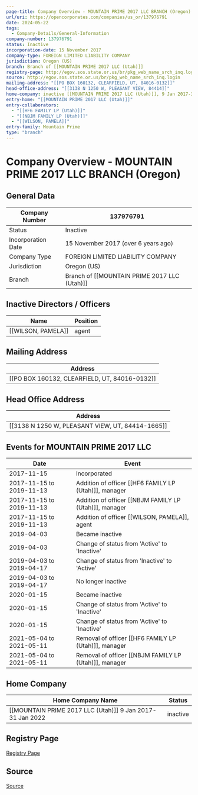 ```yaml
---
page-title: Company Overview - MOUNTAIN PRIME 2017 LLC BRANCH (Oregon)
url/uri: https://opencorporates.com/companies/us_or/137976791
date: 2024-05-22
tags:
  - Company-Details/General-Information
company-number: 137976791
status: Inactive
incorporation-date: 15 November 2017
company-type: FOREIGN LIMITED LIABILITY COMPANY
jurisdiction: Oregon (US)
branch: Branch of [[MOUNTAIN PRIME 2017 LLC (Utah)]]
registry-page: http://egov.sos.state.or.us/br/pkg_web_name_srch_inq.login
source: http://egov.sos.state.or.us/br/pkg_web_name_srch_inq.login
mailing-address: "[[PO BOX 160132, CLEARFIELD, UT, 84016-0132]]"
head-office-address: "[[3138 N 1250 W, PLEASANT VIEW, 84414]]"
home-company: inactive [[MOUNTAIN PRIME 2017 LLC (Utah)]], 9 Jan 2017-31 Jan 2022)
entry-home: "[[MOUNTAIN PRIME 2017 LLC (Utah)]]"
entry-collaborators:
  - "[[HF6 FAMILY LP (Utah)]]"
  - "[[NBJM FAMILY LP (Utah)]]"
  - "[[WILSON, PAMELA]]"
entry-family: Mountain Prime
type: "branch"
---
```


# Company Overview - MOUNTAIN PRIME 2017 LLC BRANCH (Oregon)

## General Data

| Company Number        | 137976791                                   |
|-----------------------|---------------------------------------------|
| Status                | Inactive                                    |
| Incorporation Date    | 15 November 2017 (over 6 years ago)         |
| Company Type          | FOREIGN LIMITED LIABILITY COMPANY           |
| Jurisdiction          | Oregon (US)                                 |
| Branch                | Branch of [[MOUNTAIN PRIME 2017 LLC (Utah)]]|

## Inactive Directors / Officers

| Name            | Position          |
|-----------------|-------------------|
| [[WILSON, PAMELA]]   | agent             |

## Mailing Address

| Address                                  |
|------------------------------------------|
| [[PO BOX 160132, CLEARFIELD, UT, 84016-0132]]  |

## Head Office Address

| Address                                  |
|------------------------------------------|
| [[3138 N 1250 W, PLEASANT VIEW, UT, 84414-1665]]  |

## Events for MOUNTAIN PRIME 2017 LLC

| Date          | Event                                       |
|---------------|---------------------------------------------|
| 2017-11-15    | Incorporated                                |
| 2017-11-15 to 2019-11-13 | Addition of officer [[HF6 FAMILY LP (Utah)]], manager |
| 2017-11-15 to 2019-11-13 | Addition of officer [[NBJM FAMILY LP (Utah)]], manager |
| 2017-11-15 to 2019-11-13 | Addition of officer [[WILSON, PAMELA]], agent |
| 2019-04-03    | Became inactive                             |
| 2019-04-03    | Change of status from 'Active' to 'Inactive'|
| 2019-04-03 to 2019-04-17 | Change of status from 'Inactive' to 'Active' |
| 2019-04-03 to 2019-04-17 | No longer inactive               |
| 2020-01-15    | Became inactive                             |
| 2020-01-15    | Change of status from 'Active' to 'Inactive'|
| 2020-01-15    | Change of status from 'Active' to 'Inactive'|
| 2021-05-04 to 2021-05-11 | Removal of officer [[HF6 FAMILY LP (Utah)]], manager |
| 2021-05-04 to 2021-05-11 | Removal of officer [[NBJM FAMILY LP (Utah)]], manager |

## Home Company

| Home Company Name                              | Status             |
|------------------------------------------------|--------------------|
| [[MOUNTAIN PRIME 2017 LLC (Utah)]] 9 Jan 2017-31 Jan 2022 | inactive |

## Registry Page

[Registry Page](http://egov.sos.state.or.us/br/pkg_web_name_srch_inq.login)

## Source

[Source](http://egov.sos.state.or.us/br/pkg_web_name_srch_inq.login)